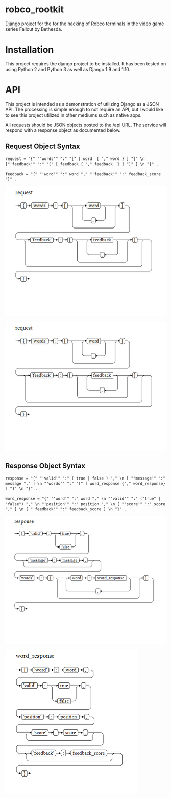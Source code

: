 # robco_rootkit
Django project for the for the hacking of Robco terminals in the video game series Fallout by Bethesda.

# Installation
This project requires the django project to be installed. It has been tested on using Python 2 and Python 3 as well as Django 1.9 and 1.10.

# API
This project is intended as a demonstration of utilizing Django as a JSON API.  The processing is simple enough to not require an API, but I would like to see this project utilized in other mediums such as native apps.

All requests should be JSON objects posted to the /api URL. The service will respond with a response object as documented below.

## Request Object Syntax

```EBNF
request = "{" "'words'" ":" "[" [ word  { "," word } ] "]" \n ["'feedback'" ":" "[" [ feedback { "," feedback  } ] "]" ] \n "}" .

feedback = "{" "'word'" ":" word "," "'feedback'" ":" feedback_score "}" .
```

![EBNF Request Diagram](./website/static/website/docs/request.png)

![EBNF Request Feedback Diagram](./website/static/website/docs/request.png)

## Response Object Syntax

```EBNF
response = "{" "'valid'" ":" ( true | false ) "," \n [ "'message'" ":" message "," ] \n "'words'" ":" "[" [ word_response {"," word_response} ] "]" \n "}" .

word_response = "{" "'word'" ":" word "," \n "'valid'" ":" ("true" | "false") "," \n "'position'" ":" position "," \n [ "'score'" ":" score "," ] \n [ "'feedback'" ":" feedback_score ] \n "}" .
```

![EBNF Response Diagram](./website/static/website/docs/response.png)

![EBNF Word Response Diagram](./website/static/website/docs/word_response.png)
